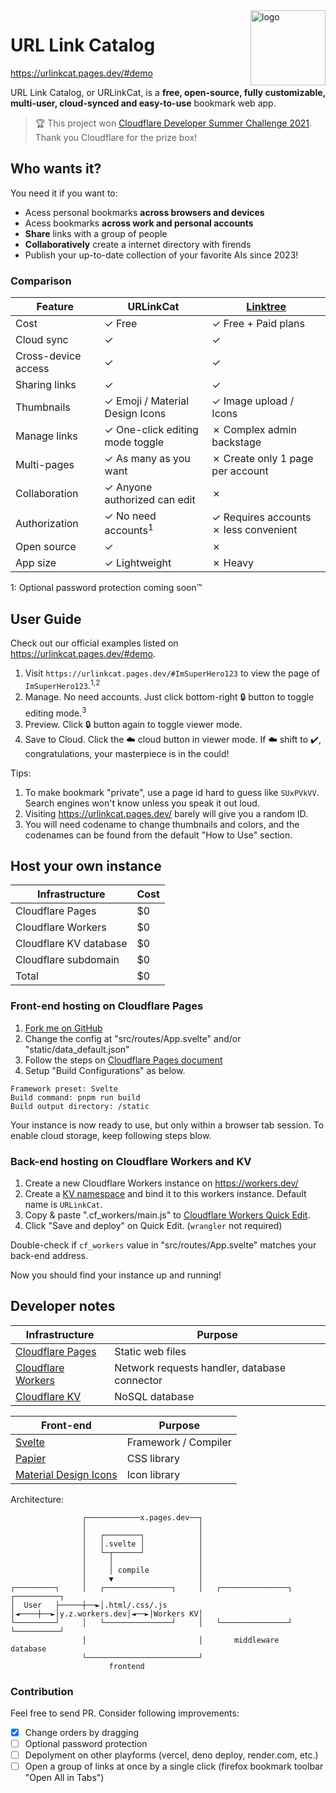 <img alt="logo" style="float: right;right: 0px" src="https://github.com/cxumol/URLinkCat/assets/8279655/e5ca018e-83bf-4cf9-aca3-edcac619d666" width="120" div align=right>

# URL Link Catalog

https://urlinkcat.pages.dev/#demo

URL Link Catalog, or URLinkCat, is a **free, open-source, fully customizable, multi-user, cloud-synced and easy-to-use** bookmark web app.

> 🏆 This project won [Cloudflare Developer Summer Challenge 2021](https://challenge.developers.cloudflare.com/). Thank you Cloudflare for the prize box!

## Who wants it?

You need it if you want to:
- Acess personal bookmarks **across browsers and devices**
- Acess bookmarks **across work and personal accounts**
- **Share** links with a group of people
- **Collaboratively** create a internet directory with firends
- Publish your up-to-date collection of your favorite AIs since 2023!

### Comparison 

| Feature | URLinkCat | [Linktree](https://linktr.ee) |
|-|-|-|  
| Cost | ✓ Free | ✓ Free + Paid plans |
| Cloud sync | ✓ | ✓ |
| Cross-device access | ✓ | ✓ | 
| Sharing links | ✓ | ✓ |
| Thumbnails | ✓ Emoji / Material Design Icons | ✓ Image upload / Icons  |  
| Manage links | ✓ One-click editing mode toggle | ✗ Complex admin backstage |  
| Multi-pages | ✓ As many as you want | ✗ Create only 1 page per account |  
| Collaboration | ✓ Anyone authorized can edit  | ✗ |
| Authorization | ✓ No need accounts<sup>1</sup> | ✓ Requires accounts ✗ less convenient|
| Open source | ✓ | ✗ | 
| App size | ✓ Lightweight | ✗ Heavy | 

1: Optional password protection coming soon™

## User Guide

Check out our official examples listed on <https://urlinkcat.pages.dev/#demo>. 

1. Visit `https://urlinkcat.pages.dev/#ImSuperHero123` to view the page of `ImSuperHero123`.<sup>1,2</sup>
2. Manage. No need accounts. Just click bottom-right 🔒 button to toggle editing mode.<sup>3</sup>
3. Preview. Click 🔒 button again to toggle viewer mode.
4. Save to Cloud. Click the ☁️ cloud button in viewer mode. If ☁️ shift to ✔️, congratulations, your masterpiece is in the could!

Tips:
1. To make bookmark "private", use a page id hard to guess like `SUxPVkVV`. Search engines won't know unless you speak it out loud.  
2. Visiting https://urlinkcat.pages.dev/ barely will give you a random ID.
3. You will need codename to change thumbnails and colors, and the codenames can be found from the default "How to Use" section.

## Host your own instance

| Infrastructure | Cost |
|-|-|  
| Cloudflare Pages | $0 |
| Cloudflare Workers | $0 |
| Cloudflare KV database | $0 |
| Cloudflare subdomain | $0 |
| Total | $0 |

### Front-end hosting on Cloudflare Pages

1. [Fork me on GitHub](https://github.com/cxumol/URLinkCat/fork)
2. Change the config at "src/routes/App.svelte" and/or "static/data_default.json"
3. Follow the steps on [Cloudflare Pages document](https://developers.cloudflare.com/pages/get-started)
4. Setup "Build Configurations" as below.

```
Framework preset: Svelte
Build command: pnpm run build
Build output directory: /static
```

Your instance is now ready to use, but only within a browser tab session. To enable cloud storage, keep following steps blow.

### Back-end hosting on Cloudflare Workers and KV

1. Create a new Cloudflare Workers instance on https://workers.dev/
2. Create a [KV namespace](https://developers.cloudflare.com/workers/learning/how-kv-works) and bind it to this workers instance. Default name is `URLinkCat`.
3. Copy & paste ".cf_workers/main.js" to [Cloudflare Workers Quick Edit](https://blog.cloudflare.com/improved-quick-edit/).
4. Click "Save and deploy" on Quick Edit. (`wrangler` not required)

Double-check if `cf_workers` value in "src/routes/App.svelte" matches your back-end address.

Now you should find your instance up and running!

## Developer notes

| Infrastructure | Purpose |
|-|-|  
| [Cloudflare Pages](https://pages.dev/) | Static web files |
| [Cloudflare Workers](https://workers.dev/) |  Network requests handler, database connector |
| [Cloudflare KV](https://developers.cloudflare.com/kv/) | NoSQL database |

| Front-end | Purpose |
|-|-|  
| [Svelte](https://svelte.dev) | Framework / Compiler |
| [Papier](http://gugel.io/papier/) | CSS library |
| [Material Design Icons](https://fonts.google.com/icons) | Icon library |

Architecture:

```
                ┌────────────x.pages.dev──┐
                │                         │
                │   ┌────────┐            │
                │   │.svelte │            │
                │   └─┬──────┘            │
                │     │                   │
                │     │ compile           │
                │     ▼                   │
┌─────────┐     │   ┌───────────────┐     │   ┌───────────────┐    ┌──────────┐
│  User   ├─────┼──►│.html/.css/.js │◄────┼──►│y.z.workers.dev│◄──►│Workers KV│
└─────────┘     │   └───────────────┘     │   └───────────────┘    └──────────┘
                │                         │       middleware         database
                └─────────────────────────┘
                      frontend
```

### Contribution

Feel free to send PR. Consider following improvements:

- [x] Change orders by dragging
- [ ] Optional password protection
- [ ] Depolyment on other playforms (vercel, deno deploy, render.com, etc.)
- [ ] Open a group of links at once by a single click (firefox bookmark toolbar "Open All in Tabs")
